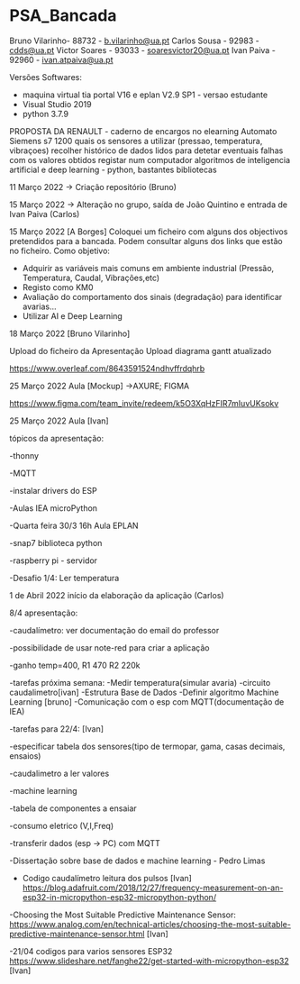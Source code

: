 # PSA_Bancada

Bruno Vilarinho- 88732 - b.vilarinho@ua.pt
Carlos Sousa - 92983 - cdds@ua.pt
Victor Soares - 93033 - soaresvictor20@ua.pt
Ivan Paiva - 92960 - ivan.atpaiva@ua.pt

Versões Softwares:
- maquina virtual tia portal V16 e   eplan V2.9 SP1 - versao estudante
- Visual Studio 2019
- python 3.7.9

PROPOSTA DA RENAULT - caderno de encargos no elearning
Automato Siemens s7 1200
quais os sensores a utilizar (pressao, temperatura, vibraçoes)
recolher histórico de dados lidos para detetar eventuais falhas
com os valores obtidos registar num computador 
algoritmos de inteligencia artificial e deep learning - python, bastantes bibliotecas 

11 Março 2022
-> Criação repositório (Bruno)

15 Março 2022
-> Alteração no grupo, saída de João Quintino e entrada de Ivan Paiva (Carlos)

15 Março 2022
[A Borges] 
Coloquei um ficheiro com alguns dos objectivos pretendidos para a bancada.
Podem consultar alguns dos links que estão no ficheiro.
Como objetivo:
  - Adquirir as variáveis mais comuns em ambiente industrial (Pressão, Temperatura, Caudal, Vibrações,etc) 
  - Registo como KM0
  - Avaliação do comportamento dos sinais (degradação) para identificar avarias...
  - Utilizar AI e Deep Learning

18 Março 2022 [Bruno Vilarinho]

Upload do ficheiro da Apresentação 
Upload diagrama gantt atualizado

https://www.overleaf.com/8643591524ndhvffrdqhrb

25 Março 2022 Aula 
[Mockup] ->AXURE; FIGMA

https://www.figma.com/team_invite/redeem/k5O3XqHzFIR7mIuvUKsokv

25 Março 2022 Aula [Ivan] 

   tópicos da apresentação:
   
  -thonny
  
  -MQTT
  
  -instalar drivers do ESP
  
  -Aulas IEA microPython
  
  -Quarta feira 30/3 16h Aula EPLAN
  
  -snap7 biblioteca python 
  
  -raspberry pi - servidor
  
  -Desafio 1/4: Ler temperatura

1 de Abril 2022 início da elaboração da aplicação (Carlos)

8/4 apresentação:

-caudalímetro: ver documentação do email do professor

-possibilidade de usar note-red para criar a aplicação

-ganho temp=400, R1 470 R2 220k

-tarefas próxima semana:
  -Medir temperatura(simular avaria)
  -circuito caudalimetro[ivan]
  -Estrutura Base de Dados
  -Definir algoritmo Machine Learning [bruno]
  -Comunicação com o esp com MQTT(documentação de IEA)

-tarefas para 22/4: [Ivan]

-especificar tabela dos sensores(tipo de termopar, gama, casas decimais, ensaios)

-caudalimetro a ler valores

-machine learning

-tabela de componentes a ensaiar

-consumo eletrico (V,I,Freq)

-transferir dados (esp -> PC) com MQTT

-Dissertação sobre base de dados e machine learning - Pedro Limas

- Codigo caudalímetro leitura dos pulsos [Ivan]
  https://blog.adafruit.com/2018/12/27/frequency-measurement-on-an-esp32-in-micropython-esp32-micropython-python/

-Choosing the Most Suitable Predictive Maintenance Sensor: https://www.analog.com/en/technical-articles/choosing-the-most-suitable-predictive-maintenance-sensor.html [Ivan]

-21/04 codigos para varios sensores ESP32 https://www.slideshare.net/fanghe22/get-started-with-micropython-esp32 [Ivan]
